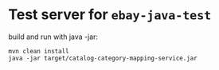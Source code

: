 # Test server for `ebay-java-test`

build and run with java -jar:
```
mvn clean install
java -jar target/catalog-category-mapping-service.jar
```
